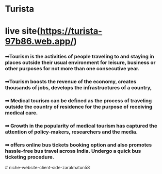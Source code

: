 # Turista

# live site(https://turista-97b86.web.app/)

### ➡Tourism is the activities of people traveling to and staying in places outside their usual environment for leisure, business or other purposes for not more than one consecutive year.

### ➡Tourism boosts the revenue of the economy, creates thousands of jobs, develops the infrastructures of a country, 


### ➡ Medical tourism can be defined as the process of traveling outside the country of residence for the purpose of receiving medical care. 

### ➡  Growth in the popularity of medical tourism has captured the attention of policy-makers, researchers and the media.

### ➡ offers online bus tickets booking option and also promotes hassle-free bus travel across India. Undergo a quick bus ticketing procedure.

#   n i c h e - w e b s i t e - c l i e n t - s i d e - z a r a k h a t u n 5 8  
 
